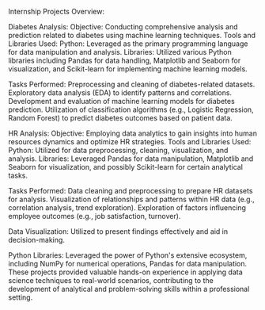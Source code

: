 
Internship Projects Overview:

Diabetes Analysis:
Objective: Conducting comprehensive analysis and prediction related to diabetes using machine learning techniques.
Tools and Libraries Used:
Python: Leveraged as the primary programming language for data manipulation and analysis.
Libraries: Utilized various Python libraries including Pandas for data handling, Matplotlib and Seaborn for visualization, and Scikit-learn for implementing machine learning models.

Tasks Performed:
Preprocessing and cleaning of diabetes-related datasets.
Exploratory data analysis (EDA) to identify patterns and correlations.
Development and evaluation of machine learning models for diabetes prediction.
Utilization of classification algorithms (e.g., Logistic Regression, Random Forest) to predict diabetes outcomes based on patient data.


HR Analysis:
Objective: Employing data analytics to gain insights into human resources dynamics and optimize HR strategies.
Tools and Libraries Used:
Python: Utilized for data preprocessing, cleaning, visualization, and analysis.
Libraries: Leveraged Pandas for data manipulation, Matplotlib and Seaborn for visualization, and possibly Scikit-learn for certain analytical tasks.

Tasks Performed:
Data cleaning and preprocessing to prepare HR datasets for analysis.
Visualization of relationships and patterns within HR data (e.g., correlation analysis, trend exploration).
Exploration of factors influencing employee outcomes (e.g., job satisfaction, turnover).

Data Visualization: Utilized to present findings effectively and aid in decision-making.

Python Libraries: Leveraged the power of Python's extensive ecosystem, including NumPy for numerical operations, Pandas for data manipulation.
These projects provided valuable hands-on experience in applying data science techniques to real-world scenarios, contributing to the development of analytical and problem-solving skills within a professional setting.
